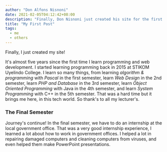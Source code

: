 ```yaml
---
author: "Don Alfons Nisnoni"
date: 2021-02-05T04:12:42+08:00
description: "Finally, Don Nisnoni just created his site for the first time since he learn programming"
title: "My First Post"
tags:
  - me
  - others
---
```


Finally, I just created my site!

It's almost five years since the first time I learn programming and web development.
I started learning programming back in 2015 at STIKOM Uyelindo College.
I learn so many things, from learning _algorithm & programming_ with _Pascal_
in the first semester, learn _Web Design_ in the 2nd semester,
learn _PHP and Database_ in the 3rd semester,
learn _Object Oriented Programming_ with Java in the 4th semester,
and learn _System Programming_ with C++ in the 5th semester.
That was a hard time but it brings me here, in this tech world.
So thank's to all my lecturer's.

### The Final Semester

Journey's continue! In the final semester,
we have to do an internship at the local government office.
That was a very good internship experience,
I learned a lot about how to work in government offices.
I helped a lot in repairing damaged computers and cleaning computers from viruses,
and even helped them make PowerPoint presentations.
